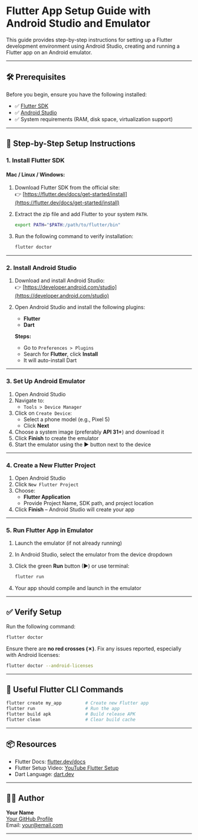 
# Flutter App Setup Guide with Android Studio and Emulator

This guide provides step-by-step instructions for setting up a Flutter development environment using Android Studio, creating and running a Flutter app on an Android emulator.

---

## 🛠️ Prerequisites

Before you begin, ensure you have the following installed:

- ✅ [Flutter SDK](https://docs.flutter.dev/get-started/install)
- ✅ [Android Studio](https://developer.android.com/studio)
- ✅ System requirements (RAM, disk space, virtualization support)

---

## 🚀 Step-by-Step Setup Instructions

### 1. Install Flutter SDK

#### Mac / Linux / Windows:

1. Download Flutter SDK from the official site:  
   👉 [https://flutter.dev/docs/get-started/install](https://flutter.dev/docs/get-started/install)
2. Extract the zip file and add Flutter to your system `PATH`.

   ```bash
   export PATH="$PATH:/path/to/flutter/bin"
   ```

3. Run the following command to verify installation:

   ```bash
   flutter doctor
   ```

---

### 2. Install Android Studio

1. Download and install Android Studio:  
   👉 [https://developer.android.com/studio](https://developer.android.com/studio)
2. Open Android Studio and install the following plugins:
   - **Flutter**
   - **Dart**

   **Steps:**
   - Go to `Preferences > Plugins`
   - Search for **Flutter**, click **Install**
   - It will auto-install Dart

---

### 3. Set Up Android Emulator

1. Open Android Studio
2. Navigate to:
   - `Tools > Device Manager`
3. Click on `Create Device`:
   - Select a phone model (e.g., Pixel 5)
   - Click **Next**
4. Choose a system image (preferably **API 31+**) and download it
5. Click **Finish** to create the emulator
6. Start the emulator using the **▶** button next to the device

---

### 4. Create a New Flutter Project

1. Open Android Studio
2. Click `New Flutter Project`
3. Choose:
   - **Flutter Application**
   - Provide Project Name, SDK path, and project location
4. Click **Finish** – Android Studio will create your app

---

### 5. Run Flutter App in Emulator

1. Launch the emulator (if not already running)
2. In Android Studio, select the emulator from the device dropdown
3. Click the green **Run** button (▶) or use terminal:

   ```bash
   flutter run
   ```

4. Your app should compile and launch in the emulator

---

## ✅ Verify Setup

Run the following command:

```bash
flutter doctor
```

Ensure there are **no red crosses (✗)**. Fix any issues reported, especially with Android licenses:

```bash
flutter doctor --android-licenses
```

---

## 🧪 Useful Flutter CLI Commands

```bash
flutter create my_app         # Create new Flutter app
flutter run                   # Run the app
flutter build apk             # Build release APK
flutter clean                 # Clear build cache
```

---

## 📦 Resources

- Flutter Docs: [flutter.dev/docs](https://flutter.dev/docs)
- Flutter Setup Video: [YouTube Flutter Setup](https://www.youtube.com/results?search_query=flutter+setup+android+studio)
- Dart Language: [dart.dev](https://dart.dev)

---

## 🧑‍💻 Author

**Your Name**  
[Your GitHub Profile](https://github.com/yourusername)  
Email: your@email.com

---
